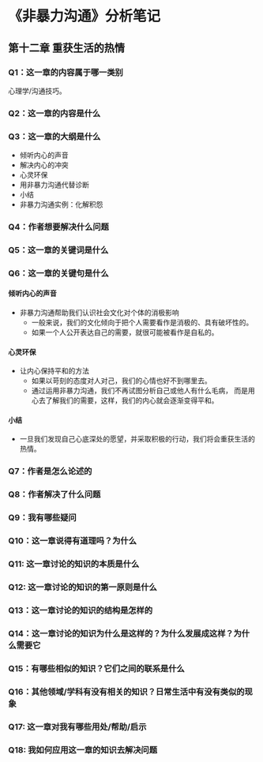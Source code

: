 # 《非暴力沟通》分析笔记

## 第十二章 重获生活的热情

### Q1：这一章的内容属于哪一类别

心理学/沟通技巧。

### Q2：这一章的内容是什么

### Q3：这一章的大纲是什么

- 倾听内心的声音
- 解决内心的冲突
- 心灵环保
- 用非暴力沟通代替诊断
- 小结
- 非暴力沟通实例：化解积怨

### Q4：作者想要解决什么问题

### Q5：这一章的关键词是什么

### Q6：这一章的关键句是什么

#### 倾听内心的声音

- 非暴力沟通帮助我们认识社会文化对个体的消极影响
  - 一般来说，我们的文化倾向于把个人需要看作是消极的、具有破坏性的。
  - 如果一个人公开表达自己的需要，就很可能被看作是自私的。

#### 心灵环保

- 让内心保持平和的方法
  - 如果以苛刻的态度对人对己，我们的心情也好不到哪里去。
  - 通过运用非暴力沟通，我们不再试图分析自己或他人有什么毛病，
    而是用心去了解我们的需要，这样，我们的内心就会逐渐变得平和。

#### 小结

- 一旦我们发现自己心底深处的愿望，并采取积极的行动，我们将会重获生活的热情。

### Q7：作者是怎么论述的

### Q8：作者解决了什么问题

### Q9：我有哪些疑问

### Q10：这一章说得有道理吗？为什么

### Q11: 这一章讨论的知识的本质是什么

### Q12: 这一章讨论的知识的第一原则是什么

### Q13：这一章讨论的知识的结构是怎样的

### Q14：这一章讨论的知识为什么是这样的？为什么发展成这样？为什么需要它

### Q15：有哪些相似的知识？它们之间的联系是什么

### Q16：其他领域/学科有没有相关的知识？日常生活中有没有类似的现象

### Q17: 这一章对我有哪些用处/帮助/启示

### Q18: 我如何应用这一章的知识去解决问题
